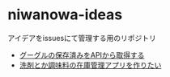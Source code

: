 # niwanowa-ideas

アイデアをissuesにて管理する用のリポジトリ

<!-- ISSUE_LIST_START -->
- [グーグルの保存済みをAPIから取得する](https://github.com/niwanowa/niwanowa-ideas/issues/36)
- [洗剤とか調味料の在庫管理アプリを作りたい](https://github.com/niwanowa/niwanowa-ideas/issues/9)
<!-- github actions: Updated on 2024-11-03 07:58:46 UTC-->
<!-- ISSUE_LIST_END -->
